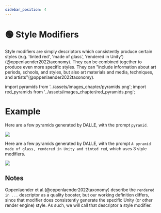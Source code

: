 ```yaml
---
sidebar_position: 4
---
```

# 🟢 Style Modifiers

Style modifiers are simply descriptors which consistently
produce certain styles (e.g. 'tinted red', 'made of glass', 'rendered in Unity')(@oppenlaender2022taxonomy). They can be combined together to
produce even more specific styles. They can "include information about art periods, schools, and styles, but also art materials and media, techniques, and artists"(@oppenlaender2022taxonomy).

import pyramids from '../assets/images_chapter/pyramids.png';
import red_pyramids from '../assets/images_chapter/red_pyramids.png';

# Example

Here are a few pyramids generated by DALLE, with the prompt `pyramid`.

<div style={{textAlign: 'center'}}>
  <img src={pyramids} style={{width: "750px"}} />
</div>

Here are a few pyramids generated by DALLE, with the prompt `A pyramid made of glass, rendered in Unity and tinted red`, which uses 3 style modifiers.

<div style={{textAlign: 'center'}}>
  <img src={red_pyramids} style={{width: "750px"}} />
</div>

## Notes

Oppenlaender et al.(@oppenlaender2022taxonomy) describe the `rendered in ...` descriptor 
as a quality booster, but our working definition differs, since that modifier does consistently generate the specific Unity (or other render engine) style. As such, we will call that descriptor a style modifier.